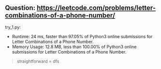 Question: https://leetcode.com/problems/letter-combinations-of-a-phone-number/
---

try_1.py:

* Runtime: 24 ms, faster than 97.05% of Python3 online submissions for Letter Combinations of a Phone Number.
* Memory Usage: 12.8 MB, less than 100.00% of Python3 online submissions for Letter Combinations of a Phone Number.

> straightforward = dfs
